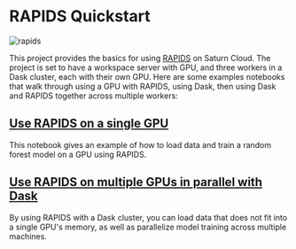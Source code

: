 # RAPIDS Quickstart

![rapids](tbd)

This project provides the basics for using [RAPIDS](https://rapids.ai/) on Saturn Cloud. The project is set to have a workspace server with GPU, and three workers in a Dask cluster, each with their own GPU. Here are some examples notebooks that walk through using a GPU with RAPIDS, using Dask, then using Dask and RAPIDS together across multiple workers:

## [Use RAPIDS on a single GPU](01-rapids-gpu.ipynb)

This notebook gives an example of how to load data and train a random forest model on a GPU using RAPIDS.

## [Use RAPIDS on multiple GPUs in parallel with Dask](02-rapids-dask.ipynb)

By using RAPIDS with a Dask cluster, you can load data that does not fit into a single GPU's memory, as well as parallelize model training across multiple machines.
